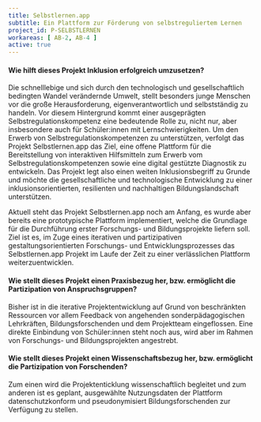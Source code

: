 ```yaml
---
title: Selbstlernen.app
subtitle: Ein Plattform zur Förderung von selbstreguliertem Lernen
project_id: P-SELBSTLERNEN
workareas: [ AB-2, AB-4 ]
active: true
---
```

#### Wie hilft dieses Projekt Inklusion erfolgreich umzusetzen?

Die schnelllebige und sich durch den technologisch und gesellschaftlich bedingten Wandel verändernde Umwelt, stellt besonders junge Menschen vor die große Herausforderung, eigenverantwortlich und selbstständig zu handeln. Vor diesem Hintergrund kommt einer ausgeprägten Selbstregulationskompetenz eine bedeutende Rolle zu, nicht nur, aber insbesondere auch für Schüler:innen mit Lernschwierigkeiten. Um den Erwerb von Selbstregulationskompetenzen zu unterstützen, verfolgt das Projekt Selbstlernen.app das Ziel, eine offene Plattform für die Bereitstellung von interaktiven Hilfsmitteln zum Erwerb vom Selbstregulationskompetenzen sowie eine digital gestützte Diagnostik zu entwickeln. Das Projekt legt also einen weiten Inklusionsbegriff zu Grunde und möchte die gesellschaftliche und technologische Entwicklung zu einer inklusionsorientierten, resilienten und nachhaltigen Bildungslandschaft unterstützen.

Aktuell steht das Projekt Selbstlernen.app noch am Anfang, es wurde aber bereits eine prototypische Plattform implementiert, welche die Grundlage für die Durchführung erster Forschungs- und Bildungsprojekte liefern soll. Ziel ist es, im Zuge eines iterativen und partizipativen gestaltungsorientierten Forschungs- und Entwicklungsprozesses das Selbstlernen.app Projekt im Laufe der Zeit zu einer verlässlichen Plattform weiterzuentwicklen.

#### Wie stellt dieses Projekt einen Praxisbezug her, bzw. ermöglicht die Partizipation von Anspruchsgruppen?

Bisher ist in die iterative Projektentwicklung auf Grund von beschränkten Ressourcen vor allem Feedback von angehenden sonderpädagogischen Lehrkräften, Bildungsforschenden und dem Projektteam eingeflossen. Eine direkte Einbindung von Schüler:innen steht noch aus, wird aber im Rahmen von Forschungs- und Bildungsprojekten angestrebt.

#### Wie stellt dieses Projekt einen Wissenschaftsbezug her, bzw. ermöglicht die Partizipation von Forschenden?

Zum einen wird die Projektenticklung wissenschaftlich begleitet und zum anderen ist es geplant, ausgewählte Nutzungsdaten der Plattform datenschutzkonform und pseudonymisiert Bildungsforschenden zur Verfügung zu stellen.
 